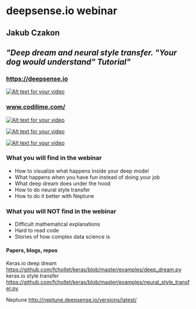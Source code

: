 # deepsense.io webinar 

## Jakub Czakon
## *"Deep dream and neural style transfer. "Your dog would understand" Tutorial"*

### https://deepsense.io 

[![Alt text for your video](https://deepsense.io/wp-content/uploads/2016/11/ds.io-logo-big.png)](https://deepsense.io/)

### www.codilime.com/

[![Alt text for your video](https://www.codilime.com/wp-content/uploads/2016/03/codilime-color-logo-white-background-300-jpg.jpg)](https://www.codilime.com/)

[![Alt text for your video](https://d.ibtimes.co.uk/en/full/1447143/mad-max-fury-road-google-deepdream.jpg?w=650)](https://www.youtube.com/watch?v=DgPaCWJL7XI)

[![Alt text for your video](http://genekogan.com/images/style-transfer/ml_egypt_crab_maps.jpg)](http://genekogan.com/images/style-transfer/picasso-periods.mp4)



### What you will find in the webinar

- How to visualize what happens inside your deep model
- What happens when you have fun instead of doing your job
- What deep dream does under the hood
- How to do neural style transfer
- How to do it better with Neptune

### What you will NOT find in the webinar

- Difficult mathematical explanations
- Hard to read code 
- Stories of how complex data science is


#### Papers, blogs, repos

Keras.io deep dream https://github.com/fchollet/keras/blob/master/examples/deep_dream.py
keras.io style transfer https://github.com/fchollet/keras/blob/master/examples/neural_style_transfer.py

Neptune http://neptune.deepsense.io/versions/latest/




